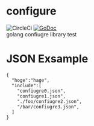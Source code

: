 # configure
![CircleCi](https://circleci.com/gh/ieee0824/configure.svg?style=shield)
[![GoDoc](https://godoc.org/github.com/ieee0824/configure?status.svg)](https://godoc.org/github.com/ieee0824/configure)  
golang confiugre library
test
# JSON Exsample
```
{
  "hoge":"hage",
  "include":[
    "confiugre0.json",
    "confiugre1.json",
    "./foo/confiugre2.json",
    "/bar/confiugre3.json",
  ]
}
```
